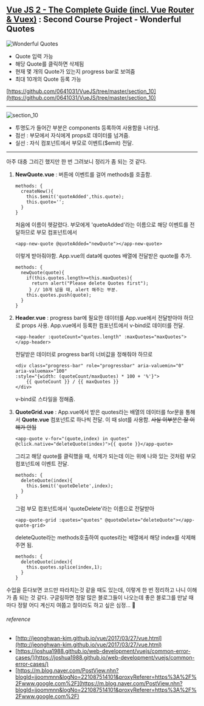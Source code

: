 ## [Vue JS 2 - The Complete Guide (incl. Vue Router & Vuex)](https://www.udemy.com/vuejs-2-the-complete-guide/) : Second Course Project - Wonderful Quotes


![Wonderful Quotes](https://i.imgur.com/HvPu0Rh.png)

* Quote 입력 가능
* 해당 Quote를 클릭하면 삭제됨
* 현재 몇 개의 Quote가 있는지 progress bar로 보여줌
* 최대 10개의 Quote 등록 가능

[https://github.com/0641031/VueJS/tree/master/section_10](https://github.com/0641031/VueJS/tree/master/section_10)

---

![section_10](https://i.imgur.com/KaVx12G.png)



* 투명도가 들어간 부분은 components 등록하여 사용함을 나타냄.
* 점선 : 부모에서 자식에게 props로 데이터를 넘겨줌.
* 실선 : 자식 컴포넌트에서 부모로 이벤트($emit) 전달.

---

아주 대충 그리긴 했지만 한 번 그려보니 정리가 좀 되는 것 같다.


1. **NewQuote.vue** : 버튼에 이벤트를 걸어 methods를 호출함.

	```
	methods: {
	  createNew(){
		this.$emit('quoteAdded',this.quote);
		this.quote='';
	  }
	}
	``` 
	처음에 이름이 헷갈렸다. 부모에게 'queteAdded'라는 이름으로 해당 이벤트를 전달하므로 부모 컴포넌트에서
	```
	<app-new-quote @quoteAdded="newQuote"></app-new-quote>
	``` 
	이렇게 받아줘야함. App.vue의 data에 quotes 배열에 전달받은 quote를 추가.
	```
	methods: {
	  newQuote(quote){
     	if(this.quotes.length>=this.maxQuotes){
          return alert("Please delete Quotes first");
     	 } // 10개 넘을 때, alert 해주는 부분.
      	this.quotes.push(quote);
      }
	}
	```

2. **Header.vue** : progress bar에 필요한 데이터를 App.vue에서 전달받아야 하므로 props 사용. App.vue에서 등록한 컴포넌트에서 v-bind로 데이터를 전달.
	```
	<app-header :quoteCount="quotes.length" :maxQuotes="maxQuotes"></app-header>
	```
	전달받은 데이터로 progress bar의 너비값을 정해줘야 하므로
	```
	<div class="progress-bar" role="progressbar" aria-valuemin="0" aria-valuemax="100"
	:style="{width: (quoteCount/maxQuotes) * 100 + '%'}">
		{{ quoteCount }} / {{ maxQuotes }}
	</div>
	```
	v-bind로 스타일을 정해줌.

3. **QuoteGrid.vue** : App.vue에서 받은 quotes라는 배열의 데이터를 for문을 통해서 **Quote.vue** 컴포넌트로 하나씩 전달. 이 때 slot를 사용함. ~~사실 이부분은 잘 이해가 안됨~~ 
	```
	<app-quote v-for="(quote,index) in quotes" @click.native="deleteQuote(index)">{{ quote }}</app-quote>
	```
	그리고 해당 quote를 클릭했을 때, 삭제가 되는데 이는 위에 나와 있는 것처럼 부모컴포넌트에 이벤트 전달.
	```
	methods: {
	  deleteQuote(index){
		this.$emit('quoteDelete',index);
	  }
	}
	```
	그럼 부모 컴포넌트에서 'quoteDelete'라는 이름으로 전달받아
	```
	<app-quote-grid :quotes="quotes" @quoteDelete="deleteQuote"></app-quote-grid>
	```
	deleteQuote라는 methods호출하여 quotes라는 배열에서 해당 index를 삭제해주면 됨.
	```
	methods: {
	  deleteQuote(index){
	  	this.quotes.splice(index,1);
	  }
	}
 	 ```



수업을 듣다보면 코드만 따라치는것 같을 때도 있는데, 이렇게 한 번 정리하고 나니 이해가 좀 되는 것 같다. 구글링하면 정말 많은 블로그들이 나오는데 좋은 블로그를 만날 때마다 정말 어디 계신지 여쭙고 절이라도 하고 싶은 심정... :clap:


###### reference
* [http://jeonghwan-kim.github.io/vue/2017/03/27/vue.html](http://jeonghwan-kim.github.io/vue/2017/03/27/vue.html)
* [https://joshua1988.github.io/web-development/vuejs/common-error-cases/](https://joshua1988.github.io/web-development/vuejs/common-error-cases/)
* [https://m.blog.naver.com/PostView.nhn?blogId=jjoommnn&logNo=221087514101&proxyReferer=https%3A%2F%2Fwww.google.com%2F](https://m.blog.naver.com/PostView.nhn?blogId=jjoommnn&logNo=221087514101&proxyReferer=https%3A%2F%2Fwww.google.com%2F)
